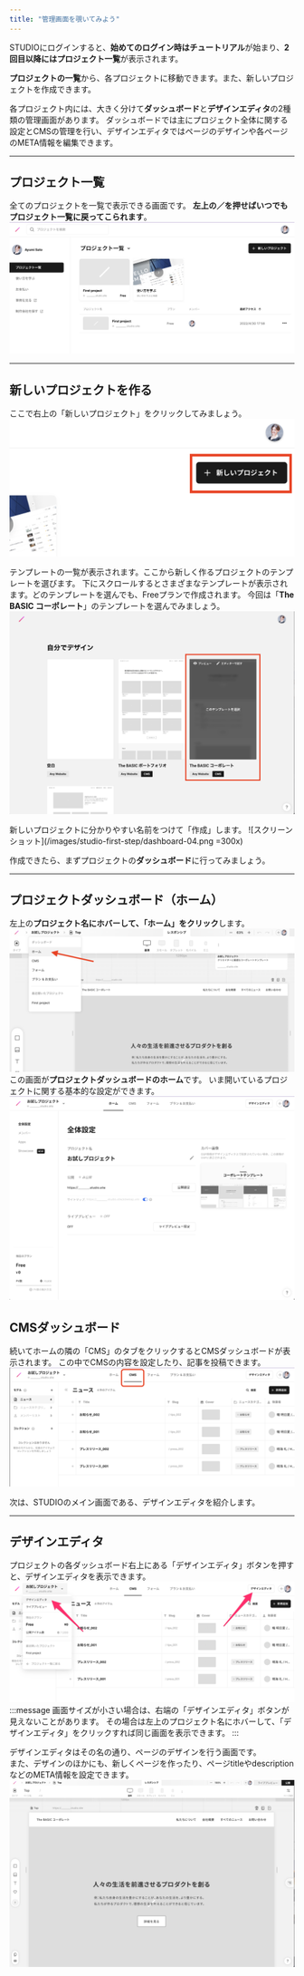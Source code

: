 ```yaml
---
title: "管理画面を覗いてみよう"
---
```

STUDIOにログインすると、**始めてのログイン時はチュートリアル**が始まり、**2回目以降にはプロジェクト一覧**が表示されます。

**プロジェクトの一覧**から、各プロジェクトに移動できます。また、新しいプロジェクトを作成できます。

各プロジェクト内には、大きく分けて**ダッシュボード**と**デザインエディタ**の2種類の管理画面があります。 ダッシュボードでは主にプロジェクト全体に関する設定とCMSの管理を行い、デザインエディタではページのデザインや各ページのMETA情報を編集できます。

---

## プロジェクト一覧
全てのプロジェクトを一覧で表示できる画面です。
**左上の／を押せばいつでもプロジェクト一覧に戻ってこられます**。
![スクリーンショット：プロジェクト一覧](/images/studio-first-step/dashboard-01.png)

---

## 新しいプロジェクトを作る
ここで右上の「新しいプロジェクト」をクリックしてみましょう。
![スクリーンショット：STUDIOのダッシュボード](/images/studio-first-step/dashboard-02.png)

テンプレートの一覧が表示されます。ここから新しく作るプロジェクトのテンプレートを選びます。 下にスクロールするとさまざまなテンプレートが表示されます。どのテンプレートを選んでも、Freeプランで作成されます。
今回は「**The BASIC コーポレート**」のテンプレートを選んでみましょう。
![スクリーンショット：テンプレート一覧](/images/studio-first-step/dashboard-03.png)

新しいプロジェクトに分かりやすい名前をつけて「作成」します。
![スクリーンショット](/images/studio-first-step/dashboard-04.png =300x)

作成できたら、まずプロジェクトの**ダッシュボード**に行ってみましょう。

---

## プロジェクトダッシュボード（ホーム）
左上の**プロジェクト名にホバーして、「ホーム」をクリック**します。
![スクリーンショット](/images/studio-first-step/dashboard-05.png)
この画面が**プロジェクトダッシュボードのホーム**です。 いま開いているプロジェクトに関する基本的な設定ができます。
![スクリーンショット](/images/studio-first-step/dashboard-06.png)

## CMSダッシュボード
続いてホームの隣の「CMS」のタブをクリックするとCMSダッシュボードが表示されます。
この中でCMSの内容を設定したり、記事を投稿できます。
![スクリーンショット](/images/studio-first-step/dashboard-07.png)

次は、STUDIOのメイン画面である、デザインエディタを紹介します。

---
## デザインエディタ
プロジェクトの各ダッシュボード右上にある「デザインエディタ」ボタンを押すと、デザインエディタを表示できます。
![スクリーンショット：プロジェクト一覧](/images/studio-first-step/dashboard-08.png)
:::message
画面サイズが小さい場合は、右端の「デザインエディタ」ボタンが見えないことがあります。
その場合は左上のプロジェクト名にホバーして、「デザインエディタ」をクリックすれば同じ画面を表示できます。
:::

デザインエディタはその名の通り、ページのデザインを行う画面です。    
また、デザインのほかにも、新しくページを作ったり、ページtitleやdescriptionなどのMETA情報を設定できます。
![スクリーンショット：プロジェクト一覧](/images/studio-first-step/dashboard-09.png)
